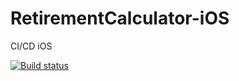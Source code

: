# RetirementCalculator-iOS
CI/CD iOS

[![Build status](https://build.appcenter.ms/v0.1/apps/7f75a09c-c1ce-4b53-b2d2-eda4dd662bea/branches/develop/badge)](https://appcenter.ms)
